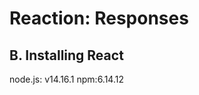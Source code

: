 Reaction: Responses
===================

B. Installing React
-------------------

node.js: v14.16.1
npm:6.14.12
